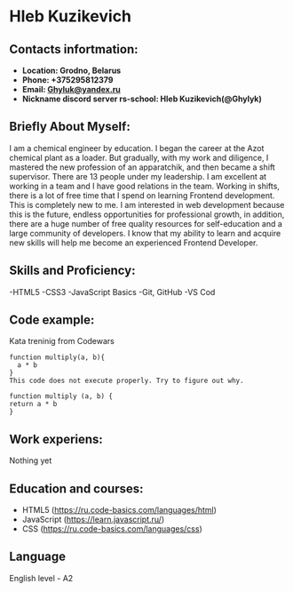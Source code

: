 
# **Hleb Kuzikevich**

## **Contacts infortmation:**

- **Location: Grodno, Belarus**
- **Phone: +375295812379**
- **Email: Ghyluk@yandex.ru**
- **Nickname discord server rs-school: Hleb Kuzikevich(@Ghylyk)**

## **Briefly About Myself:**

 I am a chemical engineer by education. I began the career at the Azot chemical plant as a loader.
But gradually, with my work and diligence, I mastered the new profession of an apparatchik, and then became a shift supervisor.
There are 13 people under my leadership. I am excellent at working in a team and I have good relations in the team.
Working in shifts, there is a lot of free time that I spend on learning Frontend development. This is completely new to me.
I am interested in web development because this is the future, endless opportunities for professional growth,
in addition, there are a huge number of free quality resources for self-education and a large community of developers.
I know that my ability to learn and acquire new skills will help me become an experienced Frontend Developer.

## **Skills and Proficiency:**

-HTML5
-CSS3
-JavaScript Basics
-Git, GitHub
-VS Cod

## **Code example:**

Kata treninig from Codewars
```
function multiply(a, b){
  a * b
}
This code does not execute properly. Try to figure out why.

function multiply (a, b) {
return a * b
}
```

## **Work experiens:**

Nothing yet

## **Education and courses:**

- HTML5 (https://ru.code-basics.com/languages/html)
- JavaScript (https://learn.javascript.ru/)
- CSS (https://ru.code-basics.com/languages/css)

## **Language**

English level - A2